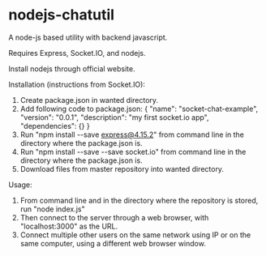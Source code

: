 # nodejs-chatutil
A node-js based utility with backend javascript.

Requires Express, Socket.IO, and nodejs.

Install nodejs through official website.

Installation (instructions from Socket.IO):
1. Create package.json in wanted directory.
2. Add following code to package.json:
  {
    "name": "socket-chat-example",
    "version": "0.0.1",
    "description": "my first socket.io app",
    "dependencies": {}
  }
3. Run "npm install --save express@4.15.2" from command line in the directory where the package.json is.
4. Run "npm install --save --save socket.io" from command line in the directory where the package.json is.
5. Download files from master repository into wanted directory.

Usage:
1. From command line and in the directory where the repository is stored, run "node index.js"
2. Then connect to the server through a web browser, with "localhost:3000" as the URL.
3. Connect multiple other users on the same network using IP or on the same computer, using a different web browser window.
